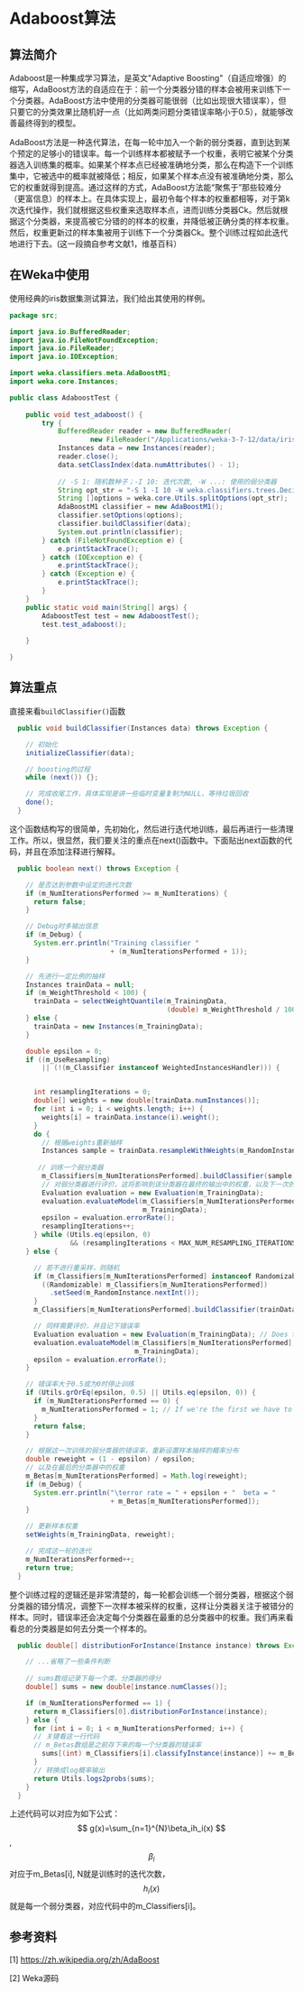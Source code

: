 # Adaboost算法
## 算法简介
Adaboost是一种集成学习算法，是英文"Adaptive Boosting"（自适应增强）的缩写，AdaBoost方法的自适应在于：前一个分类器分错的样本会被用来训练下一个分类器。AdaBoost方法中使用的分类器可能很弱（比如出现很大错误率），但只要它的分类效果比随机好一点（比如两类问题分类错误率略小于0.5），就能够改善最终得到的模型。

AdaBoost方法是一种迭代算法，在每一轮中加入一个新的弱分类器，直到达到某个预定的足够小的错误率。每一个训练样本都被赋予一个权重，表明它被某个分类器选入训练集的概率。如果某个样本点已经被准确地分类，那么在构造下一个训练集中，它被选中的概率就被降低；相反，如果某个样本点没有被准确地分类，那么它的权重就得到提高。通过这样的方式，AdaBoost方法能“聚焦于”那些较难分（更富信息）的样本上。在具体实现上，最初令每个样本的权重都相等，对于第k次迭代操作，我们就根据这些权重来选取样本点，进而训练分类器Ck。然后就根据这个分类器，来提高被它分错的的样本的权重，并降低被正确分类的样本权重。然后，权重更新过的样本集被用于训练下一个分类器Ck。整个训练过程如此迭代地进行下去。(这一段摘自参考文献1，维基百科）
## 在Weka中使用
使用经典的iris数据集测试算法，我们给出其使用的样例。

```java
package src;

import java.io.BufferedReader;
import java.io.FileNotFoundException;
import java.io.FileReader;
import java.io.IOException;

import weka.classifiers.meta.AdaBoostM1;
import weka.core.Instances;

public class AdaboostTest {
	
	public void test_adaboost() {
		try {
			BufferedReader reader = new BufferedReader(
					new FileReader("/Applications/weka-3-7-12/data/iris.arff"));
			Instances data = new Instances(reader);
			reader.close();
			data.setClassIndex(data.numAttributes() - 1);
			
			// -S 1: 随机数种子；-I 10: 迭代次数, -W ...: 使用的弱分类器
			String opt_str = "-S 1 -I 10 -W weka.classifiers.trees.DecisionStump";
			String []options = weka.core.Utils.splitOptions(opt_str);
			AdaBoostM1 classifier = new AdaBoostM1();
			classifier.setOptions(options);
			classifier.buildClassifier(data);
			System.out.println(classifier);
		} catch (FileNotFoundException e) {
			e.printStackTrace();
		} catch (IOException e) {
			e.printStackTrace();
		} catch (Exception e) {
			e.printStackTrace();
		}
	}
	public static void main(String[] args) {
		AdaboostTest test = new AdaboostTest();
		test.test_adaboost();
		
	}

}

```
## 算法重点
直接来看`buildClassifier()`函数

```java
  public void buildClassifier(Instances data) throws Exception {

    // 初始化
    initializeClassifier(data);

    // boosting的过程
    while (next()) {};

    // 完成收尾工作，具体实现是讲一些临时变量复制为NULL，等待垃圾回收
    done();
  }
```
这个函数结构写的很简单，先初始化，然后进行迭代地训练，最后再进行一些清理工作。所以，很显然，我们要关注的重点在next()函数中。下面贴出next函数的代码，并且在添加注释进行解释。

```java
  public boolean next() throws Exception {

    // 是否达到参数中设定的迭代次数
    if (m_NumIterationsPerformed >= m_NumIterations) {
      return false;
    }

    // Debug时多输出信息
    if (m_Debug) {
      System.err.println("Training classifier "
                         + (m_NumIterationsPerformed + 1));
    }

    // 先进行一定比例的抽样
    Instances trainData = null;
    if (m_WeightThreshold < 100) {
      trainData = selectWeightQuantile(m_TrainingData,
                                       (double) m_WeightThreshold / 100);
    } else {
      trainData = new Instances(m_TrainingData);
    }

    double epsilon = 0;
    if ((m_UseResampling)
        || (!(m_Classifier instanceof WeightedInstancesHandler))) {


      int resamplingIterations = 0;
      double[] weights = new double[trainData.numInstances()];
      for (int i = 0; i < weights.length; i++) {
        weights[i] = trainData.instance(i).weight();
      }
      do {
        // 根据weights重新抽样
        Instances sample = trainData.resampleWithWeights(m_RandomInstance, weights);
        
       // 训练一个弱分类器
        m_Classifiers[m_NumIterationsPerformed].buildClassifier(sample);
        // 对弱分类器进行评价，这将影响到该分类器在最终的输出中的权重，以及下一次的抽样分布函数
        Evaluation evaluation = new Evaluation(m_TrainingData); 
        evaluation.evaluateModel(m_Classifiers[m_NumIterationsPerformed],
                                 m_TrainingData);
        epsilon = evaluation.errorRate();
        resamplingIterations++;
      } while (Utils.eq(epsilon, 0)
               && (resamplingIterations < MAX_NUM_RESAMPLING_ITERATIONS));
    } else {

      // 若不进行重采样，则随机
      if (m_Classifiers[m_NumIterationsPerformed] instanceof Randomizable) {
        ((Randomizable) m_Classifiers[m_NumIterationsPerformed])
          .setSeed(m_RandomInstance.nextInt());
      }
      m_Classifiers[m_NumIterationsPerformed].buildClassifier(trainData);

      // 同样需要评价，并且记下错误率
      Evaluation evaluation = new Evaluation(m_TrainingData); // Does this need to be a copy
      evaluation.evaluateModel(m_Classifiers[m_NumIterationsPerformed],
                               m_TrainingData);
      epsilon = evaluation.errorRate();
    }

    // 错误率大于0.5或为0时停止训练
    if (Utils.grOrEq(epsilon, 0.5) || Utils.eq(epsilon, 0)) {
      if (m_NumIterationsPerformed == 0) {
        m_NumIterationsPerformed = 1; // If we're the first we have to use it
      }
      return false;
    }

    // 根据这一次训练的弱分类器的错误率，重新设置样本抽样的概率分布
    double reweight = (1 - epsilon) / epsilon;
    // 以及在最后的分类器中的权重
    m_Betas[m_NumIterationsPerformed] = Math.log(reweight);
    if (m_Debug) {
      System.err.println("\terror rate = " + epsilon + "  beta = "
                         + m_Betas[m_NumIterationsPerformed]);
    }
    
    // 更新样本权重
    setWeights(m_TrainingData, reweight);

    // 完成这一轮的迭代
    m_NumIterationsPerformed++;
    return true;
  }

```
整个训练过程的逻辑还是非常清楚的，每一轮都会训练一个弱分类器，根据这个弱分类器的错分情况，调整下一次样本被采样的权重，这样让分类器关注于被错分的样本。同时，错误率还会决定每个分类器在最重的总分类器中的权重。我们再来看看总的分类器是如何去分类一个样本的。

```java
  public double[] distributionForInstance(Instance instance) throws Exception {

    // ...省略了一些条件判断
    
    // sums数组记录下每一个类，分类器的得分
    double[] sums = new double[instance.numClasses()];

    if (m_NumIterationsPerformed == 1) {
      return m_Classifiers[0].distributionForInstance(instance);
    } else {
      for (int i = 0; i < m_NumIterationsPerformed; i++) {
      // 关键看这一行代码
      // m_Betas数组是之前存下来的每一个分类器的错误率
        sums[(int) m_Classifiers[i].classifyInstance(instance)] += m_Betas[i];
      }
      // 转换成log概率输出
      return Utils.logs2probs(sums);
    }
  }
``` 
上述代码可以对应为如下公式：
$$ g(x)=\sum_{n=1}^{N}\beta_ih_i(x) $$, 
$$\beta_i$$对应于m\_Betas[i], N就是训练时的迭代次数，$$ h_i(x) $$就是每一个弱分类器，对应代码中的m\_Classifiers[i]。


## 参考资料
[1] https://zh.wikipedia.org/zh/AdaBoost

[2] Weka源码